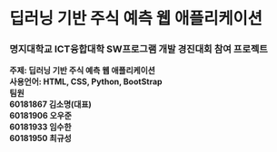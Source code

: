 # 딥러닝 기반 주식 예측 웹 애플리케이션
### 명지대학교 ICT융합대학 SW프로그램 개발 경진대회 참여 프로젝트

<b>주제: 딥러닝 기반 주식 예측 웹 애플리케이션<br><b>
사용언어: HTML, CSS, Python, BootStrap<br>
팀원<br>
60181867 김소명(대표)<br>
60181906 오우준<br>
60181933 임수한<br>
60181950 최규성<br>
